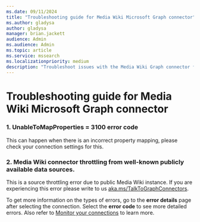 ```yaml
--- 
ms.date: 09/11/2024 
title: "Troubleshooting guide for Media Wiki Microsoft Graph connector" 
ms.author: gladysa
author: gladysa
manager: brian.jackett 
audience: Admin 
ms.audience: Admin 
ms.topic: article 
ms.service: mssearch 
ms.localizationpriority: medium 
description: "Troubleshoot issues with the Media Wiki Graph connector for Microsoft Search" 
--- 
```


# Troubleshooting guide for Media Wiki Microsoft Graph connector 

### 1. **UnableToMapProperties = 3100 error code** 
This can happen when there is an incorrect property mapping, please check your connection settings for this.

### 2. **Media Wiki connector throttling from well-known publicly available data sources.**
This is a source throttling error due to public Media Wiki instance. If you are experiencing this error please write to us [aka.ms/TalkToGraphConnectors](https://aka.ms/TalkToGraphConnectors).

To get more information on the types of errors, go to the **error details** page after selecting the connection. Select the **error code** to see more detailed errors. Also refer to [Monitor your connections](./manage-connector.md) to learn more. 